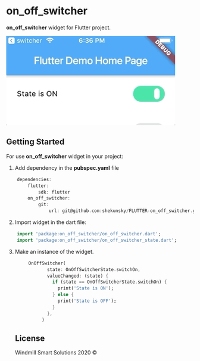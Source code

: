 # on_off_switcher

**on_off_switcher** widget for Flutter project.

![](on_off_switcher.gif)

## Getting Started

For use **on_off_switcher** widget in your project:
1. Add dependency in the **pubspec.yaml** file
```dart
    dependencies:
        flutter:
            sdk: flutter
        on_off_switcher:
            git:
                url: git@github.com:shekunsky/FLUTTER-on_off_switcher.git
```

2. Import widget in the dart file:
```dart
    import 'package:on_off_switcher/on_off_switcher.dart';
    import 'package:on_off_switcher/on_off_switcher_state.dart';
```

3. Make an instance of the widget.

    ```dart
         OnOffSwitcher(
                state: OnOffSwitcherState.switchOn,
                valueChanged: (state) {
                  if (state == OnOffSwitcherState.switchOn) {
                    print('State is ON');
                  } else {
                    print('State is OFF');
                  }
                },
              )
    ```
    
    
    ## License

    Windmill Smart Solutions 2020 ©